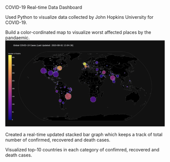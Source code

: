 COVID-19 Real-time Data Dashboard 

Used Python to visualize data collected by John Hopkins University for COVID-19.

Build a color-cordinated map to visualize worst affected places by the pandaemic.
![picture](Bubble_Map.png)


Created a real-time updated stacked bar graph which keeps a track of total number of confirmed, recovered and death cases. 




Visualized top-10 countries in each category of confimred, recovered and death cases.











